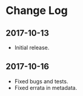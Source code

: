 # Change Log

## 2017-10-13

- Initial release.

## 2017-10-16

- Fixed bugs and tests.
- Fixed errata in metadata.
